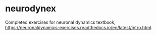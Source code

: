 # neurodynex

Completed exercises for neuronal dynamics textbook, https://neuronaldynamics-exercises.readthedocs.io/en/latest/intro.html.
